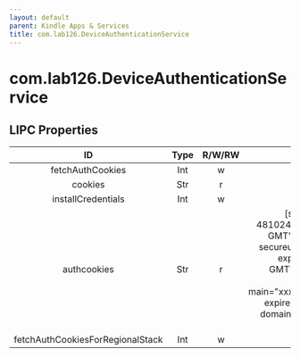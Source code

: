 ```yaml
---
layout: default
parent: Kindle Apps & Services
title: com.lab126.DeviceAuthenticationService
---
```


# com.lab126.DeviceAuthenticationService

## LIPC Properties

| ID                               | Type | R/W/RW | Value                                                                                                                                                                                                                                                                                                                                                                                                                                                                                                                                                                                                                                                                                                                                                                                                                                         | Description |
|:--------------------------------:|:----:|:------:|:---------------------------------------------------------------------------------------------------------------------------------------------------------------------------------------------------------------------------------------------------------------------------------------------------------------------------------------------------------------------------------------------------------------------------------------------------------------------------------------------------------------------------------------------------------------------------------------------------------------------------------------------------------------------------------------------------------------------------------------------------------------------------------------------------------------------------------------------:|:-----------:|
| fetchAuthCookies                 | Int  | w      |                                                                                                                                                                                                                                                                                                                                                                                                                                                                                                                                                                                                                                                                                                                                                                                                                                               | TODO        |
| cookies                          | Str  | r      |                                                                                                                                                                                                                                                                                                                                                                                                                                                                                                                                                                                                                                                                                                                                                                                                                                               | TODO        |
| installCredentials               | Int  | w      |                                                                                                                                                                                                                                                                                                                                                                                                                                                                                                                                                                                                                                                                                                                                                                                                                                               | TODO        |
| authcookies                      | Str  | r      | [session-id=135-5025856-4810245;expires="23 Feb 2043 23:57:55 GMT"; domain=.amazon.com; path=/; secureubid-main=xxx-xxxxxxx-xxxxxxx; expires="23 Feb 2043 23:57:55 GMT";domain=.amazon.com; path=/; securex-main="xxxxxxxxxxxxxxxxxxxxxxxxxxxxxxx@"; expires="23 Feb 2043 23:57:55GMT"; domain=.amazon.com; path=/; secureat-main="Atza|xxxxxxxxxxxxxxxxxxxxxxxxxxxxxxxxxx-xxxxxxxxxxxxxxxxxxxxx-xxxxxxxxxxxxxxxxxxxxxxxxxxxxxxxxxxxxx-xxxxxxxxxxxxxxxxxxxxxx_xxxxxxxxxxxxxxxxxxxxxxxxxxxxxxxxxxxxxxxxxxxxxxx_xxxxxxxxxxxxxxxxxxxxxxxxxxxxxxxxxxxxxxxxxxxxxxxxxxxxxxxxxxxxxxxxxxxxx_xxxxxxxxxxxxxxxxxxxxxxxxxxxxxxxxxxxxxxxxxxxxxxxx";expires="1 Mar 2023 23:57:55 GMT"; domain=.amazon.com; path=/; securesess-at-main="xxxxxxxxxxx/xxxxxxxxxxxxxxxxxxxxxxxxxxxxxxxx"; expires="1Mar 2023 23:57:55 GMT"; domain=.amazon.com; path=/; secure] | TODO        |
| fetchAuthCookiesForRegionalStack | Int  | w      |                                                                                                                                                                                                                                                                                                                                                                                                                                                                                                                                                                                                                                                                                                                                                                                                                                               | TODO        |
